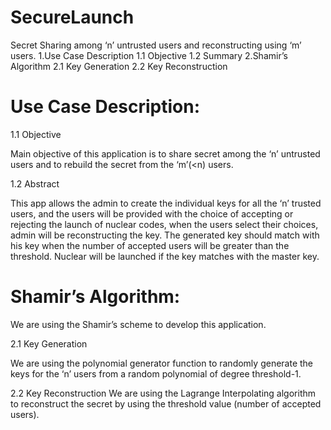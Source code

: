 # SecureLaunch

Secret Sharing among ‘n’ untrusted users and reconstructing using ‘m’ users.
            1.Use Case Description
            1.1 Objective
            1.2 Summary
                     2.Shamir’s Algorithm 
            2.1 Key Generation
            2.2 Key Reconstruction

# Use Case Description:

1.1 Objective

  Main objective of this application is to share secret among the ‘n’ untrusted users and to rebuild the secret from the ‘m’(<n) users.

1.2 Abstract

  This app allows the admin to create the individual keys for all the ‘n’ trusted users, and the users will be provided with the choice of accepting or rejecting the launch of nuclear codes, when the users select their choices, admin will be reconstructing the key. The generated key should match with his key when the number of accepted users will be greater than the threshold. Nuclear will be launched if the key matches with the master key.
  
# Shamir’s Algorithm:

We are using the Shamir’s scheme to develop this application.
  
2.1 Key Generation

We are using the polynomial generator function to randomly generate the keys for the ‘n’ users from a random polynomial of degree       threshold-1.
 
2.2 Key Reconstruction
We are using the Lagrange Interpolating algorithm to reconstruct the secret by using the threshold value (number of accepted users).
 
